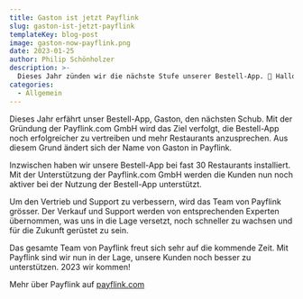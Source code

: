 ```yaml
---
title: Gaston ist jetzt Payflink
slug: gaston-ist-jetzt-payflink
templateKey: blog-post
image: gaston-now-payflink.png
date: 2023-01-25
author: Philip Schönholzer
description: >-
  Dieses Jahr zünden wir die nächste Stufe unserer Bestell-App. 🚀 Hallo Payflink.com Gmbh!
categories:
  - Allgemein
---
```


Dieses Jahr erfährt unser Bestell-App, Gaston, den nächsten Schub. Mit der Gründung der Payflink.com GmbH wird das Ziel verfolgt, die Bestell-App noch erfolgreicher zu vertreiben und mehr Restaurants anzusprechen. Aus diesem Grund ändert sich der Name von Gaston in Payflink.

Inzwischen haben wir unsere Bestell-App bei fast 30 Restaurants installiert. Mit der Unterstützung der Payflink.com GmbH werden die Kunden nun noch aktiver bei der Nutzung der Bestell-App unterstützt.

Um den Vertrieb und Support zu verbessern, wird das Team von Payflink grösser. Der Verkauf und Support werden von entsprechenden Experten übernommen, was uns in die Lage versetzt, noch schneller zu wachsen und für die Zukunft gerüstet zu sein.

Das gesamte Team von Payflink freut sich sehr auf die kommende Zeit. Mit Payflink sind wir nun in der Lage, unsere Kunden noch besser zu unterstützen. 2023 wir kommen!

Mehr über Payflink auf [payflink.com](https://payflink.com)
